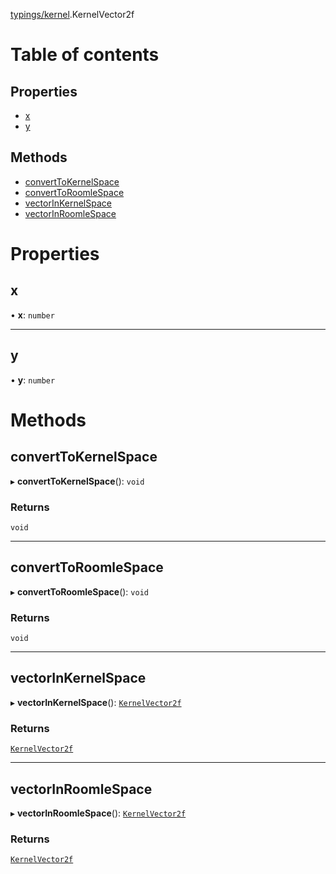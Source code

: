 [typings/kernel](../modules/typings_kernel.md).KernelVector2f

# Table of contents

## Properties

- [x](typings_kernel.KernelVector2f.md#x)
- [y](typings_kernel.KernelVector2f.md#y)

## Methods

- [convertToKernelSpace](typings_kernel.KernelVector2f.md#converttokernelspace)
- [convertToRoomleSpace](typings_kernel.KernelVector2f.md#converttoroomlespace)
- [vectorInKernelSpace](typings_kernel.KernelVector2f.md#vectorinkernelspace)
- [vectorInRoomleSpace](typings_kernel.KernelVector2f.md#vectorinroomlespace)

# Properties

## x

• **x**: `number`

___

## y

• **y**: `number`

# Methods

## convertToKernelSpace

▸ **convertToKernelSpace**(): `void`

### Returns

`void`

___

## convertToRoomleSpace

▸ **convertToRoomleSpace**(): `void`

### Returns

`void`

___

## vectorInKernelSpace

▸ **vectorInKernelSpace**(): [`KernelVector2f`](typings_kernel.KernelVector2f.md)

### Returns

[`KernelVector2f`](typings_kernel.KernelVector2f.md)

___

## vectorInRoomleSpace

▸ **vectorInRoomleSpace**(): [`KernelVector2f`](typings_kernel.KernelVector2f.md)

### Returns

[`KernelVector2f`](typings_kernel.KernelVector2f.md)
